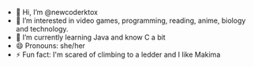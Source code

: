 - 👋 Hi, I’m @newcoderktox
- 👀 I’m interested in video games, programming, reading, anime, biology and technology.
- 🌱 I’m currently learning Java and know C a bit
- 😄 Pronouns: she/her
- ⚡ Fun fact: I'm scared of climbing to a ledder and I like Makima

<!---
newcoderktox/newcoderktox is a ✨ special ✨ repository because its `README.md` (this file) appears on your GitHub profile.
You can click the Preview link to take a look at your changes.
--->

